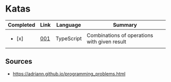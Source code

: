# Katas

|Completed|Link|Language|Summary
|---|---|---|---|
|<ul><li>[x]</li></ul>|[001](./001)|TypeScript|Combinations of operations with given result|

## Sources

- https://adriann.github.io/programming_problems.html
